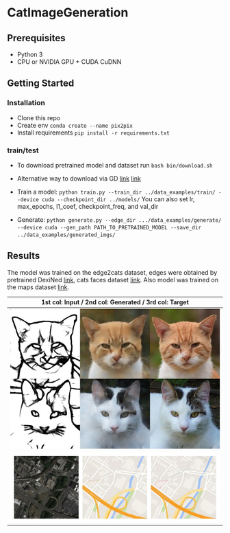 # CatImageGeneration

## Prerequisites
- Python 3
- CPU or NVIDIA GPU + CUDA CuDNN

## Getting Started
### Installation

- Clone this repo
- Create env `conda create --name pix2pix`
- Install requirements `pip install -r requirements.txt`

### train/test
- To download pretrained model and dataset run `bash bin/download.sh`
- Alternative way to download via GD [link](https://drive.google.com/file/d/11tABEiTAhtg6_LyV8Y_ZxwM7Rpy6LQSf/view?usp=sharing) [link](https://drive.google.com/file/d/1mv4AJ3cqe7IpQkFucyWSWeQnLck529nC/view?usp=sharing)

- Train a model:
`python train.py --train_dir ../data_examples/train/ --device cuda --checkpoint_dir ../models/`
 You can also set lr, max_epochs, l1_coef, checkpoint_freq, and val_dir

- Generate:
`python generate.py --edge_dir .../data_examples/generate/ --device cuda --gen_path PATH_TO_PRETRAINED_MODEL --save_dir ../data_examples/generated_imgs/`

## Results
The model was trained on the edge2cats dataset, edges were obtained by pretrained DexiNed [link](https://github.com/xavysp/DexiNed), cats faces dataset [link](https://www.kaggle.com/andrewmvd/animal-faces).
Also model was trained on the maps dataset [link](https://www.kaggle.com/vikramtiwari/pix2pix-dataset).

|1st col: Input / 2nd col: Generated / 3rd col: Target|
|:---:|
|![](data_examples/res.jpg)|
|![](data_examples/res1.jpg)|
